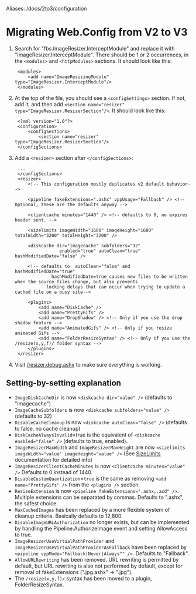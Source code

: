Aliases: /docs/2to3/configuration

# Migrating Web.Config from V2 to V3

1. Search for "fbs.ImageResizer.InterceptModule" and replace it with "ImageResizer.InterceptModule". There should be 1 or 2 occurrences, in the `<modules>` and `<httpModules>` sections.
	It should look like this:
	
		<modules>
			<add name="ImageResizingModule" type="ImageResizer.InterceptModule"/>
		</modules>
	
2. At the top of the file, you should see a `<configSettings>` section. If not, add it, and then add `<section name="resizer" type="ImageResizer.ResizerSection"/>`.
	It should look like this:
	
		<?xml version="1.0"?>
		<configuration>
			<configSections>
				<section name="resizer" type="ImageResizer.ResizerSection"/>
		</configSections>
	
3. Add a `<resizer>` section after `</configSections>`:
	
		...
		</configSections>
		<resizer>
			<!-- This configuration mostly duplicates v2 default behavior-->
			
			<pipeline fakeExtensions=".ashx" vppUsage="Fallback" /> <!-- Optional, these are the defaults anyway -->
			
			<clientcache minutes="1440" /> <!-- defaults to 0, no expires header sent. -->
			
			<sizelimits imageWidth="1680" imageHeight="1680" totalWidth="3200" totalHeight="3200" />
				
			<diskcache dir="imagecache" subfolders="32"
						enabled="true" autoClean="true" hashModifiedDate="false" /> 
						
			<!-- defaults to  autoClean="false" and hashModifiedDate="true"
					 hashModifiedDate=true causes new files to be written when the source files change, but also prevents 
				   locking delays that can occur when trying to update a cached file on a busy site-->
					   
			<plugins>
				<add name="DiskCache" />
				<add name="PrettyGifs" />
				<add name="DropShadow" /> <!-- Only if you use the drop shadow feature -->
				<add name="AnimatedGifs" /> <!-- Only if you resize animated Gifs -->
				<add name="FolderResizeSyntax" /> <!-- Only if you use the /resize(x,y,f)/ folder syntax -->
			</plugins>
		</resizer>
4. Visit [/resizer.debug.ashx](/plugins/diagnostics) to make sure everything is working.

## Setting-by-setting explanation

* `ImageDiskCacheDir` is now `<diskcache dir="value" />` (defaults to "imagecache")
* `ImageCacheSubfolders` is now `<diskcache subfolders="value" />` (defaults to 32)
* `DisableCacheCleanup` is now `<diskcache autoClean="false" />` (defaults to false, no cache cleanup)
* `DiskCacheAlwaysInvalid`=true is the equivalent of `<diskcache enabled="false" />` (defaults to true, enabled).
* `ImageResizerMaxWidth` and `ImageResizerMaxHeight` are now `<sizelimits imageWidth="value" imageHeight="value" />` (See [SizeLimits](/plugins/sizelimiting) documentation for detailed info)
* `ImageResizerClientCacheMinutes` is now `<clientcache minutes="value" />` Defaults to 0 instead of 1440.
* `DisableCustomQuantization`=`true` is the same as removing `<add name="PrettyGifs" />` from the `<plugins />` section.
* `ResizeExtension` is now `<pipeline fakeExtensions=".ashx,.axd" />`. Multiple extensions can be separated by commas. Defaults to ".ashx", the safest choice.
* `MaxCachedImages` has been replaced by a more flexible system of cleanup criteria. Basically defaults to 12,800. 
* `DisableImageURLAuthorization` no longer exists, but can be implemented by handling the Pipeline.AuthorizeImage event and setting AllowAccess to true.
* `ImageResizerUseVirtualPathProvider` and `ImageResizerUseVirtualPathProviderAsFallback` have been replaced by `<pipeline vppMode="Fallback|Never|Always"" />`. Defaults to "Fallback".
* `AllowURLRewriting` has been removed. URL rewriting is permitted by default, but URL rewriting is also not performed by default, except for removal of fakeExtensions (".jpg.ashx" -> ".jpg"). 
*  The `/resize(x,y,f)/` syntax has been moved to a plugin, FolderResizeSyntax.






